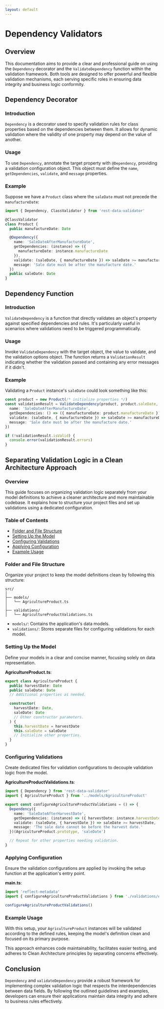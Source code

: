 ```yaml
---
layout: default
---
```


# Dependency Validators

## Overview

This documentation aims to provide a clear and professional guide on using the `Dependency` decorator and the `ValidateDependency` function within the validation framework. Both tools are designed to offer powerful and flexible validation mechanisms, each serving specific roles in ensuring data integrity and business logic conformity.

## Dependency Decorator

### Introduction

`Dependency` is a decorator used to specify validation rules for class properties based on the dependencies between them. It allows for dynamic validation where the validity of one property may depend on the value of another.

### Usage

To use `Dependency`, annotate the target property with `@Dependency`, providing a validation configuration object. This object must define the `name`, `getDependencies`, `validate`, and `message` properties.

### Example

Suppose we have a `Product` class where the `saleDate` must not precede the `manufactureDate`:

```typescript
import { Dependency, ClassValidator } from 'rest-data-validator'

@ClassValidator
class Product {
  public manufactureDate: Date

  @Dependency({
    name: 'SaleDateAfterManufactureDate',
    getDependencies: (instance) => ({
      manufactureDate: instance.manufactureDate
    }),
    validate: (saleDate, { manufactureDate }) => saleDate >= manufactureDate,
    message: 'Sale date must be after the manufacture date.'
  })
  public saleDate: Date
}
```

## Dependency Function

### Introduction

`ValidateDependency` is a function that directly validates an object's property against specified dependencies and rules. It's particularly useful in scenarios where validations need to be triggered programmatically.

### Usage

Invoke `ValidateDependency` with the target object, the value to validate, and the validation options object. The function returns a `ValidationResult` indicating whether the validation passed and containing any error messages if it didn't.

### Example

Validating a `Product` instance's `saleDate` could look something like this:

```typescript
const product = new Product(/* initialize properties */)
const validationResult = ValidateDependency(product, product.saleDate, {
  name: 'SaleDateAfterManufactureDate',
  getDependencies: () => ({ manufactureDate: product.manufactureDate }),
  validate: (saleDate, { manufactureDate }) => saleDate >= manufactureDate,
  message: 'Sale date must be after the manufacture date.'
})

if (!validationResult.isValid) {
  console.error(validationResult.errors)
}
```

## Separating Validation Logic in a Clean Architecture Approach

### Overview

This guide focuses on organizing validation logic separately from your model definitions to achieve a cleaner architecture and more maintainable codebase. It explains how to structure your project files and set up validations using a dedicated configuration.

### Table of Contents

- [Folder and File Structure](#folder-and-file-structure)
- [Setting Up the Model](#setting-up-the-model)
- [Configuring Validations](#configuring-validations)
- [Applying Configuration](#applying-configuration)
- [Example Usage](#example-usage)

### Folder and File Structure

Organize your project to keep the model definitions clean by following this structure:

```
src/
│
├── models/
│   └── AgricultureProduct.ts
│
├── validations/
│   └── AgricultureProductValidations.ts
```

- `models/`: Contains the application's data models.
- `validations/`: Stores separate files for configuring validations for each model.

### Setting Up the Model

Define your models in a clear and concise manner, focusing solely on data representation.

**AgricultureProduct.ts**:

```typescript
export class AgricultureProduct {
  public harvestDate: Date
  public saleDate: Date
  // Additional properties as needed.

  constructor(
    harvestDate: Date,
    saleDate: Date
    // Other constructor parameters.
  ) {
    this.harvestDate = harvestDate
    this.saleDate = saleDate
    // Initialize other properties.
  }
}
```

### Configuring Validations

Create dedicated files for validation configurations to decouple validation logic from the model.

**AgricultureProductValidations.ts**:

```typescript
import { Dependency } from 'rest-data-validator'
import { AgricultureProduct } from '../models/AgricultureProduct'

export const configureAgricultureProductValidations = () => {
  Dependency({
    name: 'SaleDateAfterHarvestDate',
    getDependencies: (instance) => ({ harvestDate: instance.harvestDate }),
    validate: (saleDate, { harvestDate }) => saleDate >= harvestDate,
    message: 'The sale date cannot be before the harvest date.'
  })(AgricultureProduct.prototype, 'saleDate')

  // Repeat for other properties needing validation.
}
```

### Applying Configuration

Ensure the validation configurations are applied by invoking the setup function at the application's entry point.

**main.ts**:

```typescript
import 'reflect-metadata'
import { configureAgricultureProductValidations } from './validations/AgricultureProductValidations'

configureAgricultureProductValidations()
```

### Example Usage

With this setup, your `AgricultureProduct` instances will be validated according to the defined rules, keeping the model's definition clean and focused on its primary purpose.

This approach enhances code maintainability, facilitates easier testing, and adheres to Clean Architecture principles by separating concerns effectively.

## Conclusion

`Dependency` and `validateDependency` provide a robust framework for implementing complex validation logic that respects the interdependencies between data fields. By following the outlined guidelines and examples, developers can ensure their applications maintain data integrity and adhere to business rules effectively.
